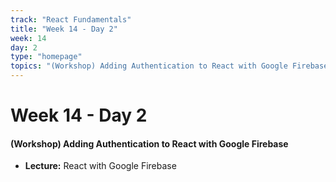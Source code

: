 ```yaml
---
track: "React Fundamentals"
title: "Week 14 - Day 2"
week: 14
day: 2
type: "homepage"
topics: "(Workshop) Adding Authentication to React with Google Firebase"
---
```



# Week 14 - Day 2

#### (Workshop) Adding Authentication to React with Google Firebase

- **Lecture:** React with Google Firebase
